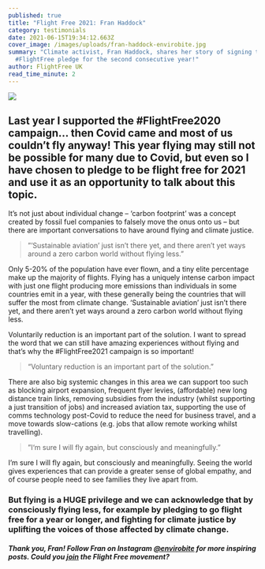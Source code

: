 ```yaml
---
published: true
title: "Flight Free 2021: Fran Haddock"
category: testimonials
date: 2021-06-15T19:34:12.663Z
cover_image: /images/uploads/fran-haddock-envirobite.jpg
summary: "Climate activist, Fran Haddock, shares her story of signing the
  #FlightFree pledge for the second consecutive year!"
author: FlightFree UK
read_time_minute: 2
---
```

![](/images/uploads/fran-haddock-quote.jpg)

## Last year I supported the #FlightFree2020 campaign… then Covid came and most of us couldn’t fly anyway! This year flying may still not be possible for many due to Covid, but even so I have chosen to pledge to be flight free for 2021 and use it as an opportunity to talk about this topic. 

It’s not just about individual change – ‘carbon footprint’ was a concept created by fossil fuel companies to falsely move the onus onto us – but there are important conversations to have around flying and climate justice.

> ”’Sustainable aviation’ just isn’t there yet, and there aren’t yet ways around a zero carbon world without flying less.”

Only 5-20% of the population have ever flown, and a tiny elite percentage make up the majority of flights. Flying has a uniquely intense carbon impact with just one flight producing more emissions than individuals in some countries emit in a year, with these generally being the countries that will suffer the most from climate change. ‘Sustainable aviation’ just isn’t there yet, and there aren’t yet ways around a zero carbon world without flying less. 

Voluntarily reduction is an important part of the solution. I want to spread the word that we can still have amazing experiences without flying and that’s why the #FlightFree2021 campaign is so important! 

> “Voluntary reduction is an important part of the solution.”

There are also big systemic changes in this area we can support too such as blocking airport expansion, frequent flyer levies, (affordable) new long distance train links, removing subsidies from the industry (whilst supporting a just transition of jobs) and increased aviation tax, supporting the use of comms technology post-Covid to reduce the need for business travel, and a move towards slow-cations (e.g. jobs that allow remote working whilst travelling).

> ”I‘m sure I will fly again, but consciously and meaningfully.”

I’m sure I will fly again, but consciously and meaningfully. Seeing the world gives experiences that can provide a greater sense of global empathy, and of course people need to see families they live apart from. 

### But flying is a HUGE privilege and we can acknowledge that by consciously flying less, for example by pledging to go flight free for a year or longer, and fighting for climate justice by uplifting the voices of those affected by climate change.

#### *Thank you, Fran! Follow Fran on Instagram [@envirobite](https://instagram.com/envirobite?utm_medium=copy_link) for more inspiring posts. Could you [join](/take_action/) the Flight Free movement?*